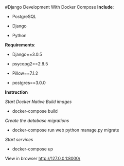 #Django Development With Docker Compose 
**Include**: 

- PostgreSQL 

- Django 

- Python

**Requirements**: 

- Django==3.0.5 

- psycopg2==2.8.5 

- Pillow==7.1.2 

- postgres==3.0.0

**Instruction**

*Start Docker Native Build images*

- docker-compose build 

*Create the database migrations* 

- docker-compose run web python manage.py migrate 

*Start services* 
- docker-compose up 

View in browser http://127.0.0.1:8000/
